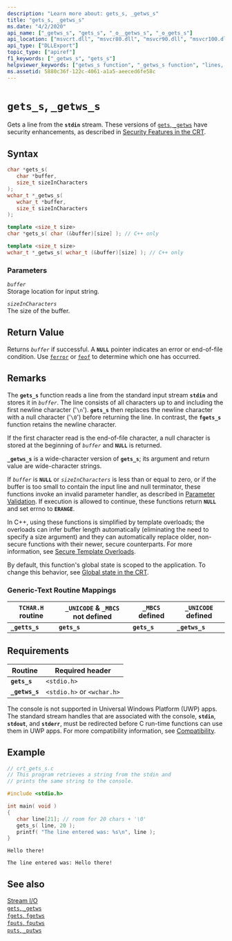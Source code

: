 ```yaml
---
description: "Learn more about: gets_s, _getws_s"
title: "gets_s, _getws_s"
ms.date: "4/2/2020"
api_name: ["_getws_s", "gets_s", "_o__getws_s", "_o_gets_s"]
api_location: ["msvcrt.dll", "msvcr80.dll", "msvcr90.dll", "msvcr100.dll", "msvcr100_clr0400.dll", "msvcr110.dll", "msvcr110_clr0400.dll", "msvcr120.dll", "msvcr120_clr0400.dll", "ucrtbase.dll", "api-ms-win-crt-stdio-l1-1-0.dll", "api-ms-win-crt-private-l1-1-0.dll"]
api_type: ["DLLExport"]
topic_type: ["apiref"]
f1_keywords: ["_getws_s", "gets_s"]
helpviewer_keywords: ["getws_s function", "_getws_s function", "lines, getting", "streams, getting lines", "buffers, avoiding overruns", "buffer overruns", "buffers, buffer overruns", "gets_s function", "standard input, reading from"]
ms.assetid: 5880c36f-122c-4061-a1a5-aeeced6fe58c
---
```

# `gets_s`, `_getws_s`

Gets a line from the **`stdin`** stream. These versions of [`gets`, `_getws`](../../c-runtime-library/gets-getws.md) have security enhancements, as described in [Security Features in the CRT](../../c-runtime-library/security-features-in-the-crt.md).

## Syntax

```C
char *gets_s(
   char *buffer,
   size_t sizeInCharacters
);
wchar_t *_getws_s(
   wchar_t *buffer,
   size_t sizeInCharacters
);
```

```cpp
template <size_t size>
char *gets_s( char (&buffer)[size] ); // C++ only

template <size_t size>
wchar_t *_getws_s( wchar_t (&buffer)[size] ); // C++ only
```

### Parameters

*`buffer`*<br/>
Storage location for input string.

*`sizeInCharacters`*<br/>
The size of the buffer.

## Return Value

Returns *`buffer`* if successful. A **`NULL`** pointer indicates an error or end-of-file condition. Use [`ferror`](ferror.md) or [`feof`](feof.md) to determine which one has occurred.

## Remarks

The **`gets_s`** function reads a line from the standard input stream **`stdin`** and stores it in *`buffer`*. The line consists of all characters up to and including the first newline character ('`\n`'). **`gets_s`** then replaces the newline character with a null character ('`\0`') before returning the line. In contrast, the **`fgets_s`** function retains the newline character.

If the first character read is the end-of-file character, a null character is stored at the beginning of *`buffer`* and **`NULL`** is returned.

**`_getws_s`** is a wide-character version of **`gets_s`**; its argument and return value are wide-character strings.

If *`buffer`* is **`NULL`** or *`sizeInCharacters`* is less than or equal to zero, or if the buffer is too small to contain the input line and null terminator, these functions invoke an invalid parameter handler, as described in [Parameter Validation](../../c-runtime-library/parameter-validation.md). If execution is allowed to continue, these functions return **`NULL`** and set errno to **`ERANGE`**.

In C++, using these functions is simplified by template overloads; the overloads can infer buffer length automatically (eliminating the need to specify a size argument) and they can automatically replace older, non-secure functions with their newer, secure counterparts. For more information, see [Secure Template Overloads](../../c-runtime-library/secure-template-overloads.md).

By default, this function's global state is scoped to the application. To change this behavior, see [Global state in the CRT](../global-state.md).

### Generic-Text Routine Mappings

|`TCHAR.H` routine|`_UNICODE` & `_MBCS` not defined|`_MBCS` defined|`_UNICODE` defined|
|---------------------|------------------------------------|--------------------|-----------------------|
|**`_getts_s`**|**`gets_s`**|**`gets_s`**|**`_getws_s`**|

## Requirements

|Routine|Required header|
|-------------|---------------------|
|**`gets_s`**|`<stdio.h>`|
|**`_getws_s`**|`<stdio.h>` or `<wchar.h>`|

The console is not supported in Universal Windows Platform (UWP) apps. The standard stream handles that are associated with the console, **`stdin`**, **`stdout`**, and **`stderr`**, must be redirected before C run-time functions can use them in UWP apps. For more compatibility information, see [Compatibility](../../c-runtime-library/compatibility.md).

## Example

```C
// crt_gets_s.c
// This program retrieves a string from the stdin and
// prints the same string to the console.

#include <stdio.h>

int main( void )
{
   char line[21]; // room for 20 chars + '\0'
   gets_s( line, 20 );
   printf( "The line entered was: %s\n", line );
}
```

```Input
Hello there!
```

```Output
The line entered was: Hello there!
```

## See also

[Stream I/O](../../c-runtime-library/stream-i-o.md)<br/>
[`gets`, `_getws`](../../c-runtime-library/gets-getws.md)<br/>
[`fgets`, `fgetws`](fgets-fgetws.md)<br/>
[`fputs`, `fputws`](fputs-fputws.md)<br/>
[`puts`, `_putws`](puts-putws.md)<br/>
